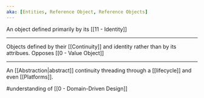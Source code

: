 ```yaml
---
aka: [Entities, Reference Object, Reference Objects]
---
```


An object defined primarily by its [[11 - Identity]]

---

Objects defined by their [[Continuity]] and identity rather than by its attribues. Opposes [[0 - Value Object]]

---

An [[Abstraction|abstract]] continuity threading through a [[lifecycle]] and even [[Platforms]].

#understanding of [[0 - Domain-Driven Design]]